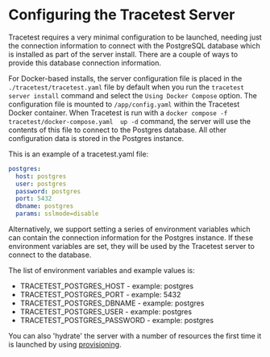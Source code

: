 # Configuring the Tracetest Server

Tracetest requires a very minimal configuration to be launched, needing just the connection information to connect with the PostgreSQL database which is installed as part of the server install. There are a couple of ways to provide this database connection information.

For Docker-based installs, the server configuration file is placed in the `./tracetest/tracetest.yaml` file by default when you run the `tracetest server install` command and select the `Using Docker Compose` option. The configuration file is mounted to `/app/config.yaml` within the Tracetest Docker container. When Tracetest is run with a `docker compose -f tracetest/docker-compose.yaml  up -d` command, the server will use the contents of this file to connect to the Postgres database. All other configuration data is stored in the Postgres instance.

This is an example of a tracetest.yaml file:

```yaml
postgres:
  host: postgres
  user: postgres
  password: postgres
  port: 5432
  dbname: postgres
  params: sslmode=disable
```

Alternatively, we support setting a series of environment variables which can contain the connection information for the Postgres instance. If these environment variables are set, they will be used by the Tracetest server to connect to the database.

The list of environment variables and example values is:
- TRACETEST_POSTGRES_HOST - example: postgres
- TRACETEST_POSTGRES_PORT - example: 5432
- TRACETEST_POSTGRES_DBNAME - example: postgres
- TRACETEST_POSTGRES_USER - example: postgres
- TRACETEST_POSTGRES_PASSWORD - example: postgres

You can also 'hydrate' the server with a number of resources the first time it is launched by using [provisioning](./provisioning).


